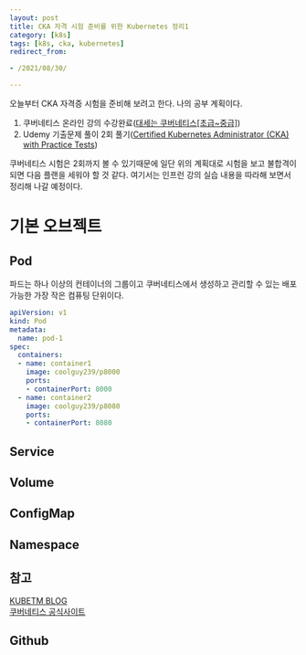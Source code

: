 ```yaml
---
layout: post
title: CKA 자격 시험 준비를 위한 Kubernetes 정리1 
category: [k8s]
tags: [k8s, cka, kubernetes]
redirect_from:

- /2021/08/30/

---
```


오늘부터 CKA 자격증 시험을 준비해 보려고 한다. 나의 공부 계획이다.  
1. 쿠버네티스 온라인 강의 수강완료([대세는 쿠버네티스[초급~중급]](https://www.inflearn.com/course/%EC%BF%A0%EB%B2%84%EB%84%A4%ED%8B%B0%EC%8A%A4-%EA%B8%B0%EC%B4%88))
2. Udemy 기출문제 풀이 2회 풀기([Certified Kubernetes Administrator (CKA) with Practice Tests](https://www.udemy.com/course/certified-kubernetes-administrator-with-practice-tests/))  

쿠버네티스 시험은 2회까지 볼 수 있기때문에 일단 위의 계획대로 시험을 보고 불합격이 되면 다음 플랜을 세워야 할 것 같다. 여기서는 인프런 강의 실습 내용을 따라해 보면서 정리해 나갈 예정이다.  

# 기본 오브젝트  
## Pod  
파드는 하나 이상의 컨테이너의 그룹이고 쿠버네티스에서 생성하고 관리할 수 있는 배포 가능한 가장 작은 컴퓨팅 단위이다.  
```yaml
apiVersion: v1
kind: Pod
metadata:
  name: pod-1
spec:
  containers:
  - name: container1
    image: coolguy239/p8000
    ports:
    - containerPort: 8000
  - name: container2
    image: coolguy239/p8080
    ports:
    - containerPort: 8080
```  


## Service  
## Volume  
## ConfigMap  
## Namespace  

## 참고
[KUBETM BLOG](https://kubernetes.io/ko/docs/concepts/workloads/pods/)  
[쿠버네티스 공식사이트](https://kubetm.github.io/k8s/)   

## Github    